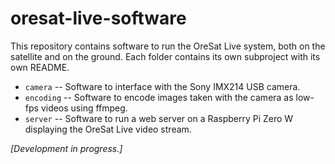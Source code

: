 # oresat-live-software

This repository contains software to run  the OreSat Live system, both on the satellite and on the ground. Each folder contains its own subproject with its own README.

- `camera` -- Software to interface with the Sony IMX214 USB camera.
- `encoding` -- Software to encode images taken with the camera as low-fps videos using ffmpeg.
- `server` -- Software to run a web server on a Raspberry Pi Zero W displaying the OreSat Live video stream.

*[Development in progress.]*